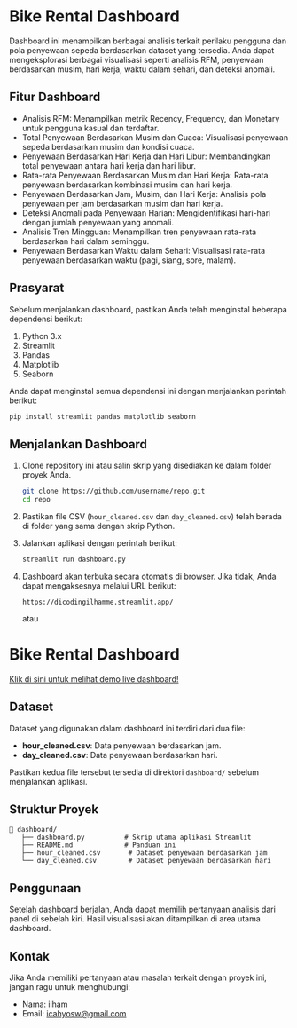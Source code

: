 # Bike Rental Dashboard

Dashboard ini menampilkan berbagai analisis terkait perilaku pengguna dan pola penyewaan sepeda berdasarkan dataset yang tersedia. Anda dapat mengeksplorasi berbagai visualisasi seperti analisis RFM, penyewaan berdasarkan musim, hari kerja, waktu dalam sehari, dan deteksi anomali.

## Fitur Dashboard

- Analisis RFM: Menampilkan metrik Recency, Frequency, dan Monetary untuk pengguna kasual dan terdaftar.
- Total Penyewaan Berdasarkan Musim dan Cuaca: Visualisasi penyewaan sepeda berdasarkan musim dan kondisi cuaca.
- Penyewaan Berdasarkan Hari Kerja dan Hari Libur: Membandingkan total penyewaan antara hari kerja dan hari libur.
- Rata-rata Penyewaan Berdasarkan Musim dan Hari Kerja: Rata-rata penyewaan berdasarkan kombinasi musim dan hari kerja.
- Penyewaan Berdasarkan Jam, Musim, dan Hari Kerja: Analisis pola penyewaan per jam berdasarkan musim dan hari kerja.
- Deteksi Anomali pada Penyewaan Harian: Mengidentifikasi hari-hari dengan jumlah penyewaan yang anomali.
- Analisis Tren Mingguan: Menampilkan tren penyewaan rata-rata berdasarkan hari dalam seminggu.
- Penyewaan Berdasarkan Waktu dalam Sehari: Visualisasi rata-rata penyewaan berdasarkan waktu (pagi, siang, sore, malam).

## Prasyarat

Sebelum menjalankan dashboard, pastikan Anda telah menginstal beberapa dependensi berikut:

1. Python 3.x
2. Streamlit
3. Pandas
4. Matplotlib
5. Seaborn

Anda dapat menginstal semua dependensi ini dengan menjalankan perintah berikut:

```bash
pip install streamlit pandas matplotlib seaborn
```

## Menjalankan Dashboard

1. Clone repository ini atau salin skrip yang disediakan ke dalam folder proyek Anda.
   
   ```bash
   git clone https://github.com/username/repo.git
   cd repo
   ```

2. Pastikan file CSV (`hour_cleaned.csv` dan `day_cleaned.csv`) telah berada di folder yang sama dengan skrip Python.

3. Jalankan aplikasi dengan perintah berikut:

   ```bash
   streamlit run dashboard.py
   ```

4. Dashboard akan terbuka secara otomatis di browser. Jika tidak, Anda dapat mengaksesnya melalui URL berikut:

   ```
   https://dicodingilhamme.streamlit.app/
   ```
   atau

# Bike Rental Dashboard

[Klik di sini untuk melihat demo live dashboard!](https://dicodingilhamme.streamlit.app/)


## Dataset

Dataset yang digunakan dalam dashboard ini terdiri dari dua file:

- **hour_cleaned.csv**: Data penyewaan berdasarkan jam.
- **day_cleaned.csv**: Data penyewaan berdasarkan hari.

Pastikan kedua file tersebut tersedia di direktori `dashboard/` sebelum menjalankan aplikasi.

## Struktur Proyek

```plaintext
📂 dashboard/
   ├── dashboard.py          # Skrip utama aplikasi Streamlit
   ├── README.md             # Panduan ini
   ├── hour_cleaned.csv       # Dataset penyewaan berdasarkan jam
   └── day_cleaned.csv        # Dataset penyewaan berdasarkan hari
```

## Penggunaan

Setelah dashboard berjalan, Anda dapat memilih pertanyaan analisis dari panel di sebelah kiri. Hasil visualisasi akan ditampilkan di area utama dashboard.

## Kontak

Jika Anda memiliki pertanyaan atau masalah terkait dengan proyek ini, jangan ragu untuk menghubungi:

- Nama: ilham
- Email: icahyosw@gmail.com
